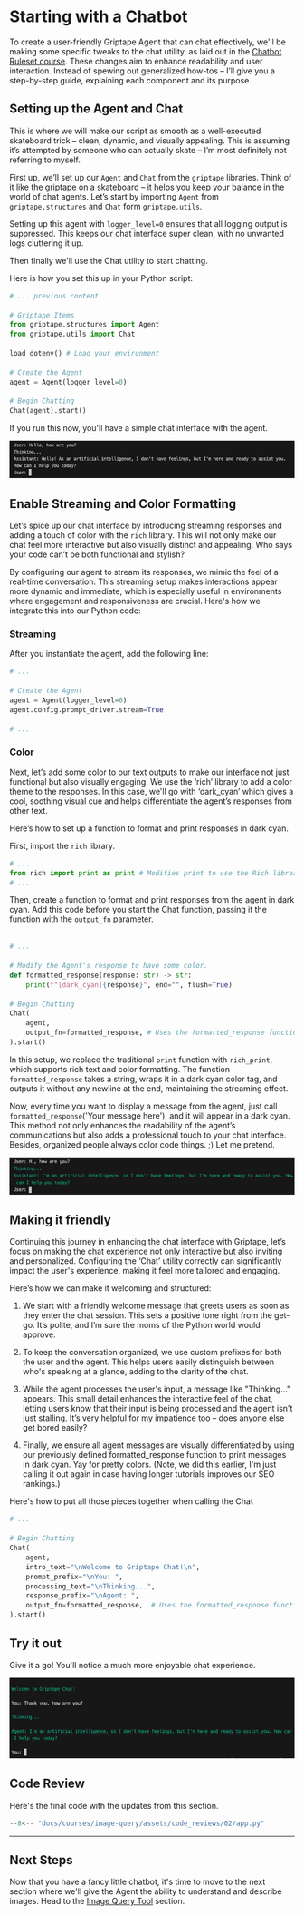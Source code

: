 # Starting with a Chatbot

To create a user-friendly Griptape Agent that can chat effectively, we'll be making some specific tweaks to the chat utility, as laid out in the [Chatbot Ruleset course](https://learn.griptape.ai/latest/courses/chatbot-rulesets/). These changes aim to enhance readability and user interaction. Instead of spewing out generalized how-tos – I’ll give you a step-by-step guide, explaining each component and its purpose. 

## Setting up the Agent and Chat
This is where we will make our script as smooth as a well-executed skateboard trick – clean, dynamic, and visually appealing. This is assuming it’s attempted by someone who can actually skate – I’m most definitely not referring to myself. 

First up, we’ll set up our `Agent` and `Chat` from the `griptape` libraries. Think of it like the griptape on a skateboard – it helps you keep your balance in the world of chat agents. Let’s start by importing `Agent` from `griptape.structures` and `Chat` form `griptape.utils`. 

Setting up this agent with `logger_level=0` ensures that all logging output is suppressed. This keeps our chat interface super clean, with no unwanted logs cluttering it up. 

Then finally we'll use the Chat utility to start chatting.

Here is how you set this up in your Python script:

```python title="app.py" hl_lines="3-5 9-13"
# ... previous content

# Griptape Items
from griptape.structures import Agent
from griptape.utils import Chat

load_dotenv() # Load your environment

# Create the Agent
agent = Agent(logger_level=0)

# Begin Chatting
Chat(agent).start()
```

If you run this now, you'll have a simple chat interface with the agent.

![Introducing yourself to the agent](assets/02_chatbot_agent_01.png)

## Enable Streaming and Color Formatting

Let’s spice up our chat interface by introducing streaming responses and adding a touch of color with the `rich` library. This will not only make our chat feel more interactive but also visually distinct and appealing. Who says your code can’t be both functional and stylish?

By configuring our agent to stream its responses, we mimic the feel of a real-time conversation. This streaming setup makes interactions appear more dynamic and immediate, which is especially useful in environments where engagement and responsiveness are crucial. Here's how we integrate this into our Python code:

### Streaming

After you instantiate the agent, add the following line:

```python title="app.py" hl_lines="5"
# ...

# Create the Agent
agent = Agent(logger_level=0)
agent.config.prompt_driver.stream=True

# ...
```

### Color

Next, let’s add some color to our text outputs to make our interface not just functional but also visually engaging. We use the ‘rich’ library to add a color theme to the responses. In this case, we'll go with ‘dark_cyan’ which gives a cool, soothing visual cue and helps differentiate the agent’s responses from other text.

Here’s how to set up a function to format and print responses in dark cyan. 

First, import the `rich` library.

```python title="app.py" hl_lines="2"
# ...
from rich import print as print # Modifies print to use the Rich library
# ...
```

Then, create a function to format and print responses from the agent in dark cyan. Add this code before you start the Chat function, passing it the function with the `output_fn` parameter.

```python title="app.py" hl_lines="3-5 9"

# ...

# Modify the Agent's response to have some color.
def formatted_response(response: str) -> str:
    print(f"[dark_cyan]{response}", end="", flush=True)

# Begin Chatting
Chat(
    agent,
    output_fn=formatted_response, # Uses the formatted_response function
).start()

```

In this setup, we replace the traditional `print` function with `rich_print`, which supports rich text and color formatting. The function `formatted_response` takes a string, wraps it in a dark cyan color tag, and outputs it without any newline at the end, maintaining the streaming effect.

Now, every time you want to display a message from the agent, just call `formatted_response`('Your message here'), and it will appear in a dark cyan. This method not only enhances the readability of the agent’s communications but also adds a professional touch to your chat interface. Besides, organized people always color code things. ;) Let me pretend.

![Agent in color](assets/02_chatbot_agent_color.png)

## Making it friendly

Continuing this journey in enhancing the chat interface with Griptape, let’s focus on making the chat experience not only interactive but also inviting and personalized. Configuring the ‘Chat’ utility correctly can significantly impact the user's experience, making it feel more tailored and engaging.

Here’s how we can make it welcoming and structured:

1. We start with a friendly welcome message that greets users as soon as they enter the chat session. This sets a positive tone right from the get-go. It’s polite, and I’m sure the moms of the Python world would approve. 

2. To keep the conversation organized, we use custom prefixes for both the user and the agent. This helps users easily distinguish between who's speaking at a glance, adding to the clarity of the chat.

3. While the agent processes the user's input, a message like "Thinking..." appears. This small detail enhances the interactive feel of the chat, letting users know that their input is being processed and the agent isn't just stalling. It’s very helpful for my impatience too – does anyone else get bored easily?

4. Finally, we ensure all agent messages are visually differentiated by using our previously defined formatted_response function to print messages in dark cyan. Yay for pretty colors. (Note, we did this earlier, I'm just calling it out again in case having longer tutorials improves our SEO rankings.)

Here's how to put all those pieces together when calling the Chat

```python title="app.py" hl_lines="6-9"
# ...

# Begin Chatting
Chat(
    agent,
    intro_text="\nWelcome to Griptape Chat!\n",
    prompt_prefix="\nYou: ",
    processing_text="\nThinking...",
    response_prefix="\nAgent: ",
    output_fn=formatted_response,  # Uses the formatted_response function
).start()

```

## Try it out

Give it a go! You'll notice a much more enjoyable chat experience.

![Edited chatbot results](assets/02_chatbot_edited.png)

## Code Review

Here's the final code with the updates from this section.

```python title="app.py" linenums="1" hl_lines="3-5 7 11-12 14-15 17-19 21-29"
--8<-- "docs/courses/image-query/assets/code_reviews/02/app.py"
```

---
## Next Steps
Now that you have a fancy little chatbot, it's time to move to the next section where we'll give the Agent the ability to understand and describe images. Head to the [Image Query Tool](03_image_query_tool.md) section.
